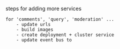 steps for adding more services

    for 'comments', 'query', 'moderation' ...
        - update urls
        - build images
        - create deployment + cluster service 
        - update event bus to 